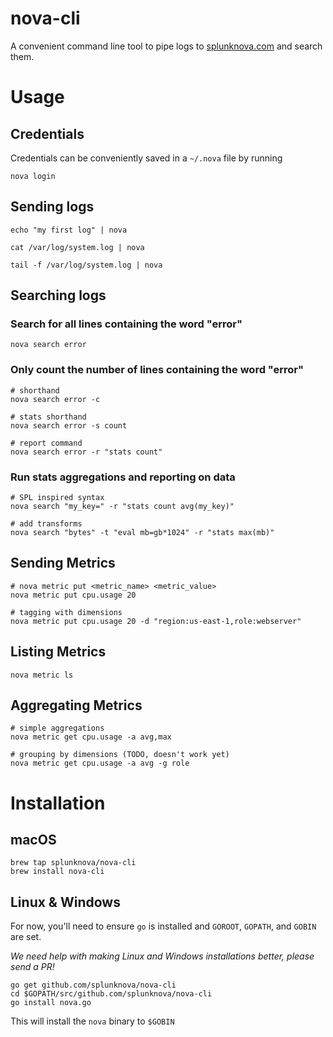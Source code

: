 # nova-cli

A convenient command line tool to pipe logs to [splunknova.com](https://www.splunknova.com) and search them.

# Usage

## Credentials
Credentials can be conveniently saved in a `~/.nova` file by running

````
nova login
````

## Sending logs
````
echo "my first log" | nova

cat /var/log/system.log | nova

tail -f /var/log/system.log | nova
````

## Searching logs

### Search for all lines containing the word "error"
````
nova search error
````

### Only count the number of lines containing the word "error"
````
# shorthand
nova search error -c

# stats shorthand
nova search error -s count

# report command
nova search error -r "stats count"
````

### Run stats aggregations and reporting on data
````
# SPL inspired syntax
nova search "my_key=" -r "stats count avg(my_key)"

# add transforms
nova search "bytes" -t "eval mb=gb*1024" -r "stats max(mb)"
````

## Sending Metrics

````
# nova metric put <metric_name> <metric_value>
nova metric put cpu.usage 20

# tagging with dimensions
nova metric put cpu.usage 20 -d "region:us-east-1,role:webserver"
````

## Listing Metrics

````
nova metric ls
````

## Aggregating Metrics

````
# simple aggregations
nova metric get cpu.usage -a avg,max

# grouping by dimensions (TODO, doesn't work yet)
nova metric get cpu.usage -a avg -g role
````

# Installation

## macOS

````
brew tap splunknova/nova-cli
brew install nova-cli
````

## Linux & Windows

For now, you'll need to ensure `go` is installed and `GOROOT`, `GOPATH`, and `GOBIN` are set.

_We need help with making Linux and Windows installations better, please send a PR!_

````
go get github.com/splunknova/nova-cli
cd $GOPATH/src/github.com/splunknova/nova-cli
go install nova.go
````
This will install the `nova` binary to `$GOBIN`

